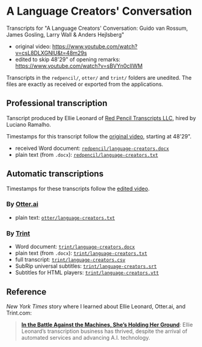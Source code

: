 # A Language Creators' Conversation

Transcripts for "A Language Creators' Conversation: Guido van Rossum, James Gosling, Larry Wall &amp; Anders Hejlsberg"

* original video: https://www.youtube.com/watch?v=csL8DLXGNlU&t=48m29s
* edited to skip 48'29" of opening remarks: https://www.youtube.com/watch?v=sBVYn0cIlWM

Transcripts in the `redpencil/`, `otter/` and `trint/` folders are unedited.
The files are exactly as received or exported from the applications.


## Professional transcription

Tanscript produced by Ellie Leonard of
[Red Pencil Transcripts LLC](http://www.redpenciltranscripts.com/),
hired by Luciano Ramalho.

Timestamps for this transcript follow the [original video](https://www.youtube.com/watch?v=csL8DLXGNlU&t=48m29s), starting at 48'29".

* received Word document: [`redpencil/language-creators.docx`](https://github.com/standupdev/language-creators/blob/master/redpencil/language-creators.docx)
* plain text (from `.docx`): [`redpencil/language-creators.txt`](https://github.com/standupdev/language-creators/blob/master/redpencil/language-creators.txt)


## Automatic transcriptions

Timestamps for these transcripts follow the [edited video](https://www.youtube.com/watch?v=sBVYn0cIlWM).

### By [Otter.ai](https://otter.ai/)

* plain text: [`otter/language-creators.txt`](https://github.com/standupdev/language-creators/blob/master/otter/language-creators.txt)

### By [Trint](https://trint.com/)

* Word document: [`trint/language-creators.docx`](https://github.com/standupdev/language-creators/blob/master/trint/language-creators.docx)
* plain text (from `.docx`): [`trint/language-creators.txt`](https://github.com/standupdev/language-creators/blob/master/trint/language-creators.txt)
* full transcript: [`trint/language-creators.csv`](https://github.com/standupdev/language-creators/blob/master/trint/language-creators.csv)
* SubRip universal subtitles: [`trint/language-creators.srt`](https://github.com/standupdev/language-creators/blob/master/trint/language-creators.srt)
* Subtitles for HTML players: [`trint/language-creators.vtt`](https://github.com/standupdev/language-creators/blob/master/trint/language-creators.vtt)


## Reference

_New York Times_ story where I learned about Ellie Leonard, Otter.ai, and Trint.com:

> [**In the Battle Against the Machines, She’s Holding Her Ground**](https://www.nytimes.com/2020/04/08/technology/ai-transcription-human-services.html): Ellie Leonard’s transcription business has thrived, despite the arrival of automated services and advancing A.I. technology.
